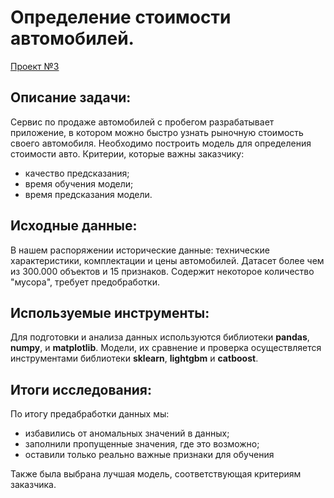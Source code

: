 # Определение стоимости автомобилей.
[Проект №3](https://github.com/Bloky777/Portfolio/blob/main/Project_3_Car_prices/car%20prices%20defenition.ipynb)
## Описание задачи:
Сервис по продаже автомобилей с пробегом разрабатывает приложение, в котором можно быстро узнать рыночную стоимость своего автомобиля. Необходимо построить модель для определения стоимости авто.
Критерии, которые важны заказчику:
* качество предсказания;
* время обучения модели;
* время предсказания модели.

## Исходные данные:
В нашем распоряжении исторические данные: технические характеристики, комплектации и цены автомобилей. Датасет более чем из 300.000 объектов и 15 признаков. Содержит некоторое количество "мусора", требует предобработки.

## Используемые инструменты:
Для подготовки и анализа данных используются библиотеки  **pandas**, **numpy**,  и **matplotlib**. Модели, их сравнение и проверка осуществляется инструментами библиотеки **sklearn**, **lightgbm** и **catboost**.

## Итоги исследования:
По итогу предабработки данных мы:
* избавились от аномальных значений в данных;
* заполнили пропущенные значения, где это возможно;
* оставили только реально важные признаки для обучения

Также была выбрана лучшая модель, соответствующая критериям заказчика.
